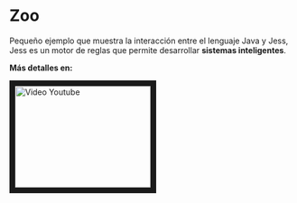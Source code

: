 # Zoo
Pequeño ejemplo que muestra la interacción entre el lenguaje Java y Jess,
Jess es un motor de reglas que permite desarrollar **sistemas inteligentes**.

**Más detalles en:**

<a href="http://www.youtube.com/watch?feature=player_embedded&v=Y_0RlN6OPwg
" target="_blank"><img src="http://img.youtube.com/vi/Y_0RlN6OPwg/0.jpg"
alt="Video Youtube" width="240" height="180" border="10" /></a>